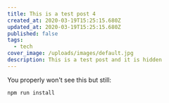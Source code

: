 ```yaml
---
title: This is a test post 4
created_at: 2020-03-19T15:25:15.680Z
updated_at: 2020-03-19T15:25:15.680Z
published: false
tags:
  - tech
cover_image: /uploads/images/default.jpg
description: This is a test post and it is hidden
---
```


You properly won't see this but still:

```bash
npm run install
```
